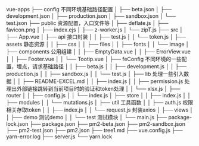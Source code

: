 vue-apps
├── config                不同环境基础路径配置
│   ├── beta.json
│   ├── development.json
│   ├── production.json
│   ├── sandbox.json
│   └── test.json
├── public                资源配置，入口文件等
│   ├── deflate.js
│   ├── favicon.png
│   ├── index.ejs
│   ├── z-worker.js
│   └── zipT.js
├── src
│   ├── App.vue
│   ├── api                 接口封装
│   │   ├── test.js
│   │   └── token.js
│   ├── assets              静态资源
│   │   ├── css
│   │   ├── files
│   │   ├── fonts
│   │   └── image
│   ├── components           公用组建
│   │   ├── EmptyData.vue
│   │   ├── ErrorView.vue
│   │   ├── Footer.vue
│   │   └── Tootip.vue
│   ├── feConfig              不同环境的一些配置，埋点，请求基础路径
│   │   ├── beta.js
│   │   ├── development.js
│   │   ├── production.js
│   │   ├── sandbox.js
│   │   └── test.js
│   ├── lib                   处理一些引入数据
│   │   ├── README-EXCEL.md
│   │   ├── index.js
│   │   ├── permission.js     处理出外部链接跳转到当前项目时的验证和token处理
│   │   └── xlsx.js
│   ├── router
│   │   ├── config.js
│   │   └── index.js
│   ├── store
│   │   ├── index.js
│   │   ├── modules
│   │   └── mutations.js
│   ├── util                    工具函数
│   │   ├── auth.js             权限相关存取token
│   │   ├── index.js
│   │   └── request.js          封装axios
│   ├── views
│   │   ├── demo                测试demo
│   │   └── test                测试模块
│   └── main.js
├── package-lock.json
├── package.json
├── pm2-beta.json
├── pm2-sandbox.json
├── pm2-test.json
├── pm2.json
├── tree1.md
├── vue.config.js
├── yarn-error.log
├── server.js
└── yarn.lock
